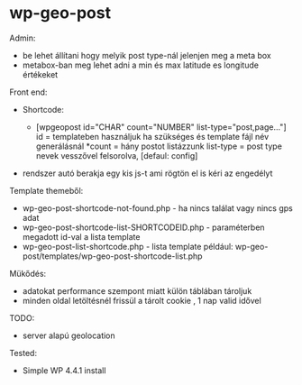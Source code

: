 # wp-geo-post

Admin:
- be lehet állítani hogy melyik post type-nál jelenjen meg a meta box
- metabox-ban meg lehet adni a min és max latitude es longitude értékeket

Front end:
- Shortcode:
    - [wpgeopost id="CHAR" count="NUMBER" list-type="post,page..."]
    id = templateben használjuk ha szükséges és template fájl név generálásnál
    *count = hány postot listázzunk
    list-type = post type nevek vesszővel felsorolva, [defaul: config]

- rendszer autó berakja egy kis js-t ami rögtön el is kéri az engedélyt


Template themeből:
- wp-geo-post-shortcode-not-found.php - ha nincs találat vagy nincs gps adat
- wp-geo-post-shortcode-list-SHORTCODEID.php - paraméterben megadott id-val a lista template
- wp-geo-post-list-shortcode.php - lista template például: wp-geo-post/templates/wp-geo-post-shortcode-list.php

Mükődés:
- adatokat performance szempont miatt külön táblában tároljuk
- minden oldal letöltésnél frissül a tárolt cookie , 1 nap valid idővel

TODO:
- server alapú geolocation

Tested:
- Simple WP 4.4.1 install